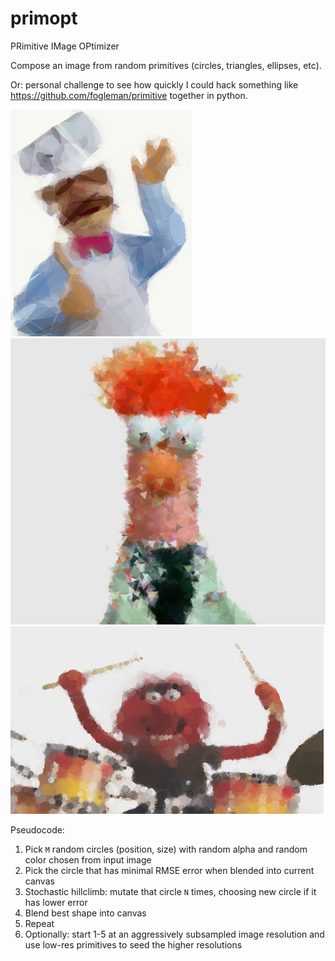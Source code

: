 # primopt

PRimitive IMage OPtimizer

Compose an image from random primitives (circles, triangles, ellipses, etc).  

Or: personal challenge to see how quickly I could hack something like https://github.com/fogleman/primitive together in python.

![Swedish Chef in Ellipses](https://github.com/dyf/primopt/blob/master/examples/swedish.png)
![Beaker in Triangles](https://github.com/dyf/primopt/blob/master/examples/beaker.png)
![Animal in Hexagons](https://github.com/dyf/primopt/blob/master/examples/animal.png)


Pseudocode:

1) Pick `M` random circles (position, size) with random alpha and random color chosen from input image
2) Pick the circle that has minimal RMSE error when blended into current canvas
3) Stochastic hillclimb: mutate that circle `N` times, choosing new circle if it has lower error
4) Blend best shape into canvas
5) Repeat
6) Optionally: start 1-5 at an aggressively subsampled image resolution and use low-res primitives to seed the higher resolutions
